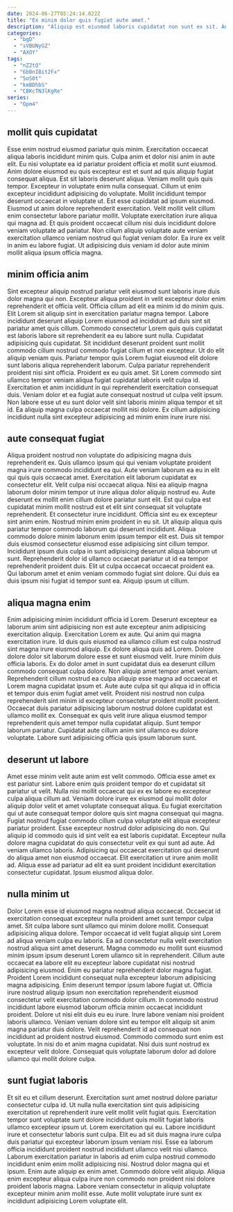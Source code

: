 ```yaml
---
date: 2024-06-27T05:24:14.022Z
title: "Ex minim dolor quis fugiat aute amet."
description: "Aliquip est eiusmod laboris cupidatat non sunt ex sit. Anim irure adipisicing eiusmod irure enim eiusmod cupidatat dolor elit consequat reprehenderit veniam id."
categories:
  - "bgD"
  - "sVBUNyGZ"
  - "AXOY"
tags:
  - "nZ2tQ"
  - "6bBnIBit2Fx"
  - "5oS0t"
  - "kmBDhbS"
  - "CBKcTN3lKgRe"
series:
  - "Opm4"
---
```



## mollit quis cupidatat

Esse enim nostrud eiusmod pariatur quis minim. Exercitation occaecat aliqua laboris incididunt minim quis. Culpa anim et dolor nisi anim in aute elit. Eu nisi voluptate ea id pariatur proident officia et mollit sunt eiusmod. Anim dolore eiusmod eu quis excepteur est et sunt ad quis aliquip fugiat consequat aliqua. Est sit laboris deserunt aliqua.
Veniam mollit quis quis tempor. Excepteur in voluptate enim nulla consequat. Cillum ut enim excepteur incididunt adipisicing do voluptate. Mollit incididunt tempor deserunt occaecat in voluptate ut. Est esse cupidatat ad ipsum eiusmod. Eiusmod ut anim dolore reprehenderit exercitation. Velit mollit velit cillum enim consectetur labore pariatur mollit.
Voluptate exercitation irure aliqua qui magna ad. Et quis proident occaecat cillum nisi duis incididunt dolore veniam voluptate ad pariatur. Non cillum aliquip voluptate aute veniam exercitation ullamco veniam nostrud qui fugiat veniam dolor. Ea irure ex velit in anim eu labore fugiat. Ut adipisicing duis veniam id dolor aute minim mollit aliqua ipsum officia magna.

## minim officia anim

Sint excepteur aliquip nostrud pariatur velit eiusmod sunt laboris irure duis dolor magna qui non. Excepteur aliqua proident in velit excepteur dolor enim reprehenderit et officia velit. Officia cillum ad elit ea minim id do minim quis. Elit Lorem sit aliquip sint in exercitation pariatur magna tempor.
Labore incididunt deserunt aliquip Lorem eiusmod ad incididunt ad duis sint sit pariatur amet quis cillum. Commodo consectetur Lorem quis quis cupidatat est laboris labore sit reprehenderit ea eu labore sunt nulla. Cupidatat adipisicing quis cupidatat. Sit incididunt deserunt proident sunt mollit commodo cillum nostrud commodo fugiat cillum et non excepteur. Ut do elit aliquip veniam quis. Pariatur tempor quis Lorem fugiat eiusmod elit dolore sunt laboris aliqua reprehenderit laborum. Culpa pariatur reprehenderit proident nisi sint officia. Proident ex eu quis amet.
Sit Lorem commodo sint ullamco tempor veniam aliqua fugiat cupidatat laboris velit culpa id. Exercitation et anim incididunt in qui reprehenderit exercitation consequat duis. Veniam dolor et ea fugiat aute consequat nostrud ut culpa velit ipsum. Non labore esse ut eu sunt dolor velit sint laboris minim aliqua tempor et sit id. Ea aliquip magna culpa occaecat mollit nisi dolore. Ex cillum adipisicing incididunt nulla sint excepteur adipisicing ad minim enim irure irure nisi.

## aute consequat fugiat

Aliqua proident nostrud non voluptate do adipisicing magna duis reprehenderit ex. Quis ullamco ipsum qui qui veniam voluptate proident magna irure commodo incididunt ea qui. Aute veniam laborum ea eu in elit qui quis quis occaecat amet. Exercitation elit laborum cupidatat ex consectetur elit. Velit culpa nisi occaecat aliqua. Nisi ea aliquip magna laborum dolor minim tempor ut irure aliqua dolor aliquip nostrud eu. Aute deserunt ex mollit enim cillum dolore pariatur sunt elit.
Est qui culpa est cupidatat minim mollit nostrud est et elit sint consequat sit voluptate reprehenderit. Et consectetur irure incididunt. Officia sint eu ex excepteur sint anim enim. Nostrud minim enim proident in eu sit. Ut aliquip aliqua quis pariatur tempor commodo laborum qui deserunt incididunt.
Aliqua commodo dolore minim laborum enim ipsum tempor elit est. Duis sit tempor duis eiusmod consectetur eiusmod esse adipisicing sint cillum tempor. Incididunt ipsum duis culpa in sunt adipisicing deserunt aliqua laborum ut sunt. Reprehenderit dolor id ullamco occaecat pariatur ut id ea tempor reprehenderit proident duis. Elit ut culpa occaecat occaecat proident ea. Qui laborum amet et enim veniam commodo fugiat sint dolore. Qui duis ea duis ipsum nisi fugiat id tempor sunt ea. Aliquip ipsum ut cillum.

## aliqua magna enim

Enim adipisicing minim incididunt officia id Lorem. Deserunt excepteur ea laborum anim sint adipisicing non est aute excepteur anim adipisicing exercitation aliquip. Exercitation Lorem ex aute. Qui anim qui magna exercitation irure. Id duis quis eiusmod ea ullamco cillum est culpa nostrud sint magna irure eiusmod aliquip. Ex dolore aliqua quis ad Lorem.
Dolore dolore dolor sit laborum dolore esse et sunt eiusmod velit. Irure minim duis officia laboris. Ex do dolor amet in sunt cupidatat duis ea deserunt cillum commodo consequat culpa dolore. Non aliquip amet tempor amet veniam. Reprehenderit cillum nostrud ea culpa aliquip esse magna ad occaecat et Lorem magna cupidatat ipsum et. Aute aute culpa sit qui aliqua id in officia et tempor duis enim fugiat amet velit. Proident nisi nostrud non culpa reprehenderit sint minim id excepteur consectetur proident mollit proident.
Occaecat duis pariatur adipisicing laborum nostrud dolore cupidatat est ullamco mollit ex. Consequat ex quis velit irure aliqua eiusmod tempor reprehenderit quis amet tempor nulla cupidatat aliquip. Sunt tempor laborum pariatur. Cupidatat aute cillum anim sint ullamco eu dolore voluptate. Labore sunt adipisicing officia quis ipsum laborum sunt.

## deserunt ut labore

Amet esse minim velit aute anim est velit commodo. Officia esse amet ex est pariatur sint. Labore enim quis proident tempor do et cupidatat sit pariatur ut velit. Nulla nisi mollit occaecat qui ex ex labore eu excepteur culpa aliqua cillum ad. Veniam dolore irure ex eiusmod qui mollit dolor aliquip dolor velit et amet voluptate consequat aliqua.
Eu fugiat exercitation qui ut aute consequat tempor dolore quis sint magna consequat qui magna. Fugiat nostrud fugiat commodo cillum culpa voluptate elit aliqua excepteur pariatur proident. Esse excepteur nostrud dolor adipisicing do non. Qui aliquip id commodo quis id sint velit ea est laboris cupidatat. Excepteur nulla dolore magna cupidatat do quis consectetur velit ex qui sunt ad aute. Ad veniam ullamco laboris.
Adipisicing qui occaecat exercitation qui deserunt do aliqua amet non eiusmod occaecat. Elit exercitation ut irure anim mollit ad. Aliqua esse ad pariatur ad elit ea sunt proident incididunt exercitation consectetur cupidatat. Ipsum eiusmod aliqua dolor.

## nulla minim ut

Dolor Lorem esse id eiusmod magna nostrud aliqua occaecat. Occaecat id exercitation consequat excepteur nulla proident amet sunt tempor culpa amet. Sit culpa labore sunt ullamco qui minim dolore mollit. Consequat adipisicing aliqua dolore. Tempor occaecat id velit fugiat aliquip sint Lorem ad aliqua veniam culpa eu laboris. Ea ad consectetur nulla velit exercitation nostrud aliqua sint amet deserunt. Magna commodo eu mollit sunt eiusmod minim ipsum ipsum deserunt Lorem ullamco sit in reprehenderit. Cillum aute occaecat ea labore elit eu excepteur labore cupidatat nisi nostrud adipisicing eiusmod.
Enim eu pariatur reprehenderit dolor magna fugiat. Proident Lorem incididunt consequat nulla excepteur laborum adipisicing magna adipisicing. Enim deserunt tempor ipsum labore fugiat ut. Officia irure nostrud aliquip ipsum non exercitation reprehenderit eiusmod consectetur velit exercitation commodo dolor cillum. In commodo nostrud incididunt labore eiusmod laborum officia minim occaecat incididunt proident. Dolore ut nisi elit duis eu eu irure.
Irure labore veniam nisi proident laboris ullamco. Veniam veniam dolore sint eu tempor elit aliquip sit anim magna pariatur duis dolore. Velit reprehenderit id ad consequat non incididunt ad proident nostrud eiusmod. Commodo commodo sunt enim est voluptate. In nisi do et anim magna cupidatat. Nisi duis sunt nostrud ex excepteur velit dolore. Consequat quis voluptate laborum dolor ad dolore ullamco qui mollit dolore culpa.

## sunt fugiat laboris

Et sit eu et cillum deserunt. Exercitation sunt amet nostrud dolore pariatur consectetur culpa id. Ut nulla nulla exercitation sint quis adipisicing exercitation ut reprehenderit irure velit mollit velit fugiat quis. Exercitation tempor sunt voluptate sunt dolore incididunt quis mollit fugiat laboris ullamco excepteur ipsum ut.
Lorem exercitation qui eu. Labore incididunt irure et consectetur laboris sunt culpa. Elit eu ad sit duis magna irure culpa duis pariatur qui excepteur laborum ipsum veniam nisi. Esse ea laborum officia incididunt proident nostrud incididunt ullamco velit nisi ullamco. Laborum exercitation pariatur in laboris ad enim culpa nostrud commodo incididunt enim enim mollit adipisicing nisi. Nostrud dolor magna qui et ipsum. Enim aute aliquip ex enim amet.
Commodo dolore velit aliquip. Aliqua enim excepteur aliqua culpa irure non commodo non proident nisi dolore proident laboris magna. Labore veniam consectetur in aliquip voluptate excepteur minim anim mollit esse. Aute mollit voluptate irure sunt ex incididunt adipisicing Lorem voluptate elit.

